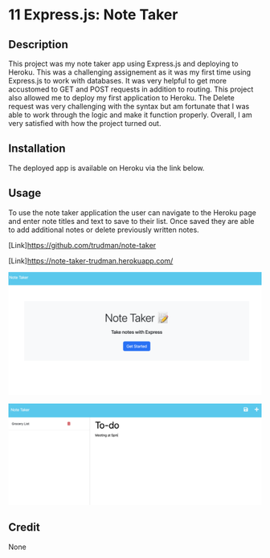 # 11 Express.js: Note Taker

## Description

This project was my note taker app using Express.js and deploying to Heroku. This was a challenging assignement as it was my first time using Express.js to work with databases. It was very helpful to get more accustomed to GET and POST requests in addition to routing. This project also allowed me to deploy my first application to Heroku. The Delete request was very challenging with the syntax but am fortunate that I was able to work through the logic and make it function properly. Overall, I am very satisfied with how the project turned out.

## Installation

The deployed app is available on Heroku via the link below.

## Usage

To use the note taker application the user can navigate to the Heroku page and enter note titles and text to save to their list. Once saved they are able to add additional notes or delete previously written notes.

[Link]https://github.com/trudman/note-taker

[Link]https://note-taker-trudman.herokuapp.com/

![Screenshot](assets/images/Screenshot%202023-01-19%20at%205.09.26%20PM.png)

![Screenshot](assets/images/Screenshot%202023-01-19%20at%205.10.35%20PM.png)

## Credit

None
